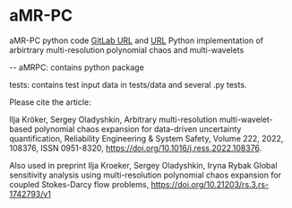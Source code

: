 # aMR-PC

aMR-PC python code
[GitLab URL](https://git.iws.uni-stuttgart.de/ikroeker/ik_amr-pc)
and 
[URL](https://github.com/ikroeker/aMR-PC) 
Python implementation of arbirtrary multi-resolution polynomial chaos and multi-wavelets

--
aMRPC: contains python package

tests: contains test input data in tests/data and several .py tests. 

Please cite the article:

Ilja Kröker, Sergey Oladyshkin,
Arbitrary multi-resolution multi-wavelet-based polynomial chaos expansion for data-driven uncertainty quantification,
Reliability Engineering & System Safety,
Volume 222, 2022, 108376, ISSN 0951-8320,
https://doi.org/10.1016/j.ress.2022.108376.

Also used in preprint
Ilja Kroeker, Sergey Oladyshkin, Iryna Rybak
Global sensitivity analysis using multi-resolution polynomial chaos expansion for coupled Stokes-Darcy flow problems,
https://doi.org/10.21203/rs.3.rs-1742793/v1

